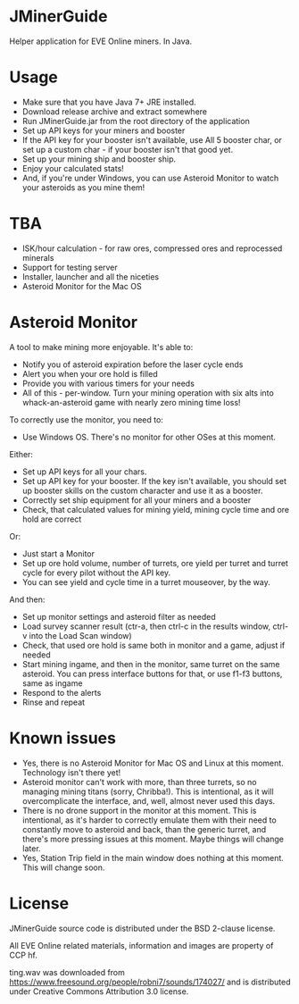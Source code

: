 # JMinerGuide

Helper application for EVE Online miners. In Java.

# Usage

* Make sure that you have Java 7+ JRE installed.
* Download release archive and extract somewhere
* Run JMinerGuide.jar from the root directory of the application
* Set up API keys for your miners and booster
* If the API key for your booster isn't available, use All 5 booster char, or set up a custom char - if your booster isn't that good yet.
* Set up your mining ship and booster ship.
* Enjoy your calculated stats!
* And, if you're under Windows, you can use Asteroid Monitor to watch your asteroids as you mine them!

# TBA

* ISK/hour calculation - for raw ores, compressed ores and reprocessed minerals
* Support for testing server
* Installer, launcher and all the niceties
* Asteroid Monitor for the Mac OS

# Asteroid Monitor

A tool to make mining more enjoyable. It's able to:

* Notify you of asteroid expiration before the laser cycle ends
* Alert you when your ore hold is filled
* Provide you with various timers for your needs
* All of this - per-window. Turn your mining operation with six alts into whack-an-asteroid game with nearly zero mining time loss!

To correctly use the monitor, you need to:

* Use Windows OS. There's no monitor for other OSes at this moment.

Either:

* Set up API keys for all your chars.
* Set up API key for your booster. If the key isn't available, you should set up booster skills on the custom character and use it as a booster.
* Correctly set ship equipment for all your miners and a booster
* Check, that calculated values for mining yield, mining cycle time and ore hold are correct

Or:

* Just start a Monitor
* Set up ore hold volume, number of turrets, ore yield per turret and turret cycle for every pilot without the API key.
* You can see yield and cycle time in a turret mouseover, by the way.

And then:

* Set up monitor settings and asteroid filter as needed
* Load survey scanner result (ctr-a, then ctrl-c in the results window, ctrl-v into the Load Scan window)
* Check, that used ore hold is same both in monitor and a game, adjust if needed
* Start mining ingame, and then in the monitor, same turret on the same asteroid. You can press interface buttons for that, or use f1-f3 buttons, same as ingame
* Respond to the alerts
* Rinse and repeat

# Known issues

* Yes, there is no Asteroid Monitor for Mac OS and Linux at this moment. Technology isn't there yet!
* Asteroid monitor can't work with more, than three turrets, so no managing mining titans (sorry, Chribba!). This is intentional, as it will overcomplicate the interface, and, well, almost never used this days.
* There is no drone support in the monitor at this moment. This is intentional, as it's harder to correctly emulate them with their need to constantly move to asteroid and back, than the generic turret, and there's more pressing issues at this moment. Maybe things will change later.
* Yes, Station Trip field in the main window does nothing at this moment. This will change soon.

# License

JMinerGuide source code is distributed under the BSD 2-clause license.

All EVE Online related materials, information and images are property of CCP hf.

ting.wav was downloaded from https://www.freesound.org/people/robni7/sounds/174027/ and is distributed under Creative Commons Attribution 3.0 license.
